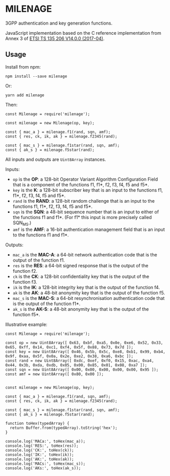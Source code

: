 # MILENAGE

3GPP authentication and key generation functions.

JavaScript implementation based on the C reference implementation from Annex 3 of [ETSI TS 135 206 V14.0.0 (2017-04)](http://www.etsi.org/deliver/etsi_ts/135200_135299/135206/14.00.00_60/ts_135206v140000p.pdf).

## Usage

Install from npm:

```
npm install --save milenage
```

Or:

```
yarn add milenage
```

Then:

```
const Milenage = require('milenage');

const milenage = new Milenage(op, key);

const { mac_a } = milenage.f1(rand, sqn, amf);
const { res, ck, ik, ak } = milenage.f2345(rand);

const { mac_s } = milenage.f1star(rand, sqn, amf);
const { ak_s } = milenage.f5star(rand);
```

All inputs and outputs are `Uint8Array` instances.

Inputs:

- `op` is the **OP**: a 128-bit Operator Variant Algorithm Configuration Field that is a component of the functions f1,
f1*, f2, f3, f4, f5 and f5*.
- `key` is the **K**: a 128-bit subscriber key that is an input to the functions f1, f1*, f2, f3, f4, f5 and f5*.
- `rand` is the **RAND**: a 128-bit random challenge that is an input to the functions f1, f1*, f2, f3, f4, f5 and f5*.
- `sqn` is the **SQN**: a 48-bit sequence number that is an input to either of the functions f1 and f1*. (For f1* this input is more precisely called SQN<sub>MS</sub>.)
- `amf` is the **AMF**: a 16-bit authentication management field that is an input to the functions f1 and f1*.

Outputs:

- `mac_a` is the **MAC-A**: a 64-bit network authentication code that is the output of the function f1.
- `res` is the **RES**: a 64-bit signed response that is the output of the function f2.
- `ck` is the **CK**: a 128-bit confidentiality key that is the output of the function f3.
- `ik` is the **IK**: a 128-bit integrity key that is the output of the function f4.
- `ak` is the **AK**: a 48-bit anonymity key that is the output of the function f5.
- `mac_s` is the **MAC-S**: a 64-bit resynchronisation authentication code that is the output of the function f1*.
- `ak_s` is the **AK-S**: a 48-bit anonymity key that is the output of the function f5*.

Illustrative example:

```
const Milenage = require('milenage');

const op = new Uint8Array([ 0x63, 0xbf, 0xa5, 0x0e, 0xe6, 0x52, 0x33, 0x65, 0xff, 0x14, 0xc1, 0xf4, 0x5f, 0x88, 0x73, 0x7d ]);
const key = new Uint8Array([ 0x46, 0x5b, 0x5c, 0xe8, 0xb1, 0x99, 0xb4, 0x9f, 0xaa, 0x5f, 0x0a, 0x2e, 0xe2, 0x38, 0xa6, 0xbc ]);
const rand = new Uint8Array([ 0xdc, 0xef, 0xf0, 0x15, 0xac, 0xa4, 0x44, 0x3b, 0xda, 0xdb, 0x05, 0x00, 0x85, 0x01, 0x08, 0xa7 ]);
const sqn = new Uint8Array([ 0x00, 0x00, 0x00, 0x00, 0x00, 0x95 ]);
const amf = new Uint8Array([ 0x80, 0x00 ]);


const milenage = new Milenage(op, key);

const { mac_a } = milenage.f1(rand, sqn, amf);
const { res, ck, ik, ak } = milenage.f2345(rand);

const { mac_s } = milenage.f1star(rand, sqn, amf);
const { ak_s } = milenage.f5star(rand);

function toHex(typedArray) {
  return Buffer.from(typedArray).toString('hex');
}

console.log('MACa:', toHex(mac_a));
console.log('RES:', toHex(res));
console.log('CK:', toHex(ck));
console.log('IK:', toHex(ik));
console.log('AK:', toHex(ak));
console.log('MACs:', toHex(mac_s));
console.log('AKs:', toHex(ak_s));
```
